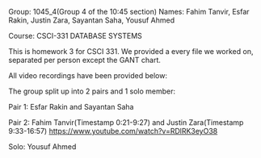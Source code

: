 Group: 1045_4(Group 4 of the 10:45 section)
Names: Fahim Tanvir, Esfar Rakin, Justin Zara, Sayantan Saha, Yousuf Ahmed

Course: CSCI-331 DATABASE SYSTEMS

This is homework 3 for CSCI 331. We provided a every file we worked on, separated per person except the GANT chart. 

All video recordings have been provided below:


The group split up into 2 pairs and 1 solo member:


Pair 1: Esfar Rakin and Sayantan Saha

Pair 2: Fahim Tanvir(Timestamp 0:21-9:27) and Justin Zara(Timestamp 9:33-16:57)
https://www.youtube.com/watch?v=RDlRK3eyO38

Solo: Yousuf Ahmed

